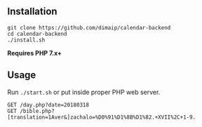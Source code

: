 ## Installation

```
git clone https://github.com/dimaip/calendar-backend
cd calendar-backend
./install.sh
```

**Requires PHP 7.x+**

## Usage

Run `./start.sh` or put inside proper PHP web server.

```
GET /day.php?date=20180318
GET /bible.php?[translation=1Aver&]zachalo=%D0%91%D1%8B%D1%82.+XVII%2C+1-9.
```
